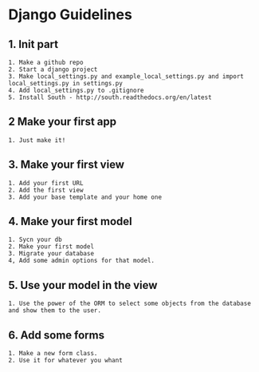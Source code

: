 Django Guidelines 
=====

## 1. Init part
    1. Make a github repo
    2. Start a django project 
    3. Make local_settings.py and example_local_settings.py and import local_settings.py in settings.py
    4. Add local_settings.py to .gitignore
    5. Install South - http://south.readthedocs.org/en/latest

## 2 Make your first app
    1. Just make it!
    
## 3. Make your first view
    1. Add your first URL
    2. Add the first view
    3. Add your base template and your home one
    
## 4. Make your first model 
    1. Sycn your db
    2. Make your first model
    3. Migrate your database
    4, Add some admin options for that model.

## 5. Use your model in the view
    1. Use the power of the ORM to select some objects from the database and show them to the user.

## 6. Add some forms
    1. Make a new form class.
    2. Use it for whatever you whant